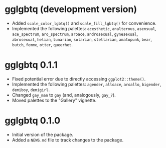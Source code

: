 # gglgbtq (development version)

* Added `scale_color_lgbtq()` and `scale_fill_lgbtq()` for convenience.
* Implemented the following palettes: `acesthetic`, `analterous`, `asensual`, `ace_spectrum`, `aro_spectrum`, `aroace`, `androsexual`, `gynesexual`, `abrosexual`, `helian`, `lunarian`, `solarian`, `stellarian`, `amatopunk`, `bear`, `butch`, `femme`, `otter`, `queerhet`.

# gglgbtq 0.1.1

* Fixed potential error due to directly accessing `ggplot2::theme()`.
* Implemented the following palettes: `agender`, `alloace`, `aroallo`, `bigender`, `demiboy`, `demigirl`.
* Changed `gay_man` to `gay` (and, analogously, `gay_7`).
* Moved palettes to the "Gallery" vignette.

# gglgbtq 0.1.0

* Initial version of the package.
* Added a `NEWS.md` file to track changes to the package.
